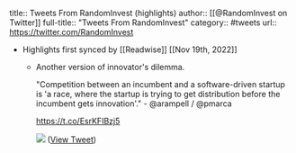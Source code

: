 title:: Tweets From RandomInvest (highlights)
author:: [[@RandomInvest on Twitter]]
full-title:: "Tweets From RandomInvest"
category:: #tweets
url:: https://twitter.com/RandomInvest

- Highlights first synced by [[Readwise]] [[Nov 19th, 2022]]
	- Another version of innovator's dilemma.
	  
	  "Competition between an incumbent and a software-driven startup is 'a race, where the startup is trying to get distribution before the incumbent gets innovation'."  - @arampell / @pmarca 
	  
	  https://t.co/EsrKFIBzj5 
	  
	  ![](https://pbs.twimg.com/media/E4lDMPzVgAQhxdI.png) ([View Tweet](https://twitter.com/RandomInvest/status/1407731089615949833))